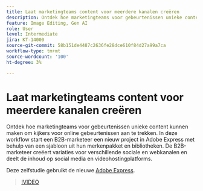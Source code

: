 ```yaml
---
title: Laat marketingteams content voor meerdere kanalen creëren
description: Ontdek hoe marketingteams voor gebeurtenissen unieke content kunnen creëren om kijkers naar online gebeurtenissen aan te trekken
feature: Image Editing, Gen AI
role: User
level: Intermediate
jira: KT-14000
source-git-commit: 58b151de4487c2636fe28dce610f84d27a99a7ca
workflow-type: tm+mt
source-wordcount: '100'
ht-degree: 3%

---
```


# Laat marketingteams content voor meerdere kanalen creëren

Ontdek hoe marketingteams voor gebeurtenissen unieke content kunnen maken om kijkers voor online gebeurtenissen aan te trekken. In deze workflow start een B2B-marketeer een nieuw project in Adobe Express met behulp van een sjabloon uit hun merkenpakket en bibliotheken. De B2B-marketeer creëert variaties voor verschillende sociale en webkanalen en deelt de inhoud op social media en videohostingplatforms.

Deze zelfstudie gebruikt de nieuwe [Adobe Express](https://www.adobe.com/express/).

>[!VIDEO](https://video.tv.adobe.com/v/3444985?quality=12&learn=on&hidetitle=true&captions=dut)
